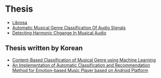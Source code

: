 # Thesis

- [Librosa](http://conference.scipy.org/proceedings/scipy2015/pdfs/brian_mcfee.pdf)
- [Automatic Musical Genre Classification Of Audio Signals](http://ismir2001.ismir.net/pdf/tzanetakis.pdf)
- [Detecting Harmonic Chgange In Musical Audio](http://www.ofai.at/~martin.gasser/papers/oefai-tr-2006-13.pdf)



## Thesis written by Korean
- [Content-Based Classification of Musical Genre using Machine Learning](https://drive.google.com/open?id=1TtBs430lh5vAPtgetWFxOjlIBBIJruUG)
- [An Implementation of Automatic Classification and Recommendation
Method for Emotion-based Music Player based on Android Platform](https://drive.google.com/open?id=1mI9iTvkWrAyF1Fz0bB-2jndLLFlNWykR)

